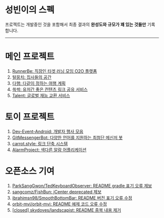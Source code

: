 # 성빈이의 스펙

프로젝트는 개발중인 것을 포함해서 최종 결과의 **완성도와 규모가 꽤 있는 것들만** 기록합니다.

--- 

# 메인 프로젝트

1. [RunnerBe: 직장인 타겟 러닝 모임 O2O 플랫폼](https://github.com/applemango-runnerbe/RunnerBe-Android)
2. [털뭉치: 집사들의 공간](https://github.com/furry-pet/fur-Android)
3. [다행: 다같이 정하는 여행 계획](https://github.com/dahaeng/dahaeng-android)
4. [쓱싹: 유저간 좋은 컨텐츠 링크 공유 서비스](https://github.com/all-link/sseukssak-android)
5. [Talent: 글로벌 재능 교환 서비스](https://github.com/talent-service/talent-app)

# 토이 프로젝트

1. [Dev-Event-Android: 개발자 행사 모음](https://github.com/brave-people/Dev-Event-Android)
2. [GitMessengerBot: 다양한 언어를 지원하는 최첨단 메신저 봇](https://github.com/GitMessengerBot/GitMessengerBot-Android)
3. [carrot.style: 링크 단축 시스템](https://github.com/carrot-style/carrot-android)
4. [AlarmProject: 색다른 알람 어플리케이션](https://github.com/4538cgy/AlarmProject)

# 오픈소스 기여

1. [ParkSangGwon/TedKeyboardObserver: README gradle 표기 오류 제보](https://github.com/ParkSangGwon/TedKeyboardObserver/issues/8)
2. [sangcomz/FishBun: jCenter deprecated 제보](https://github.com/sangcomz/FishBun/issues/244)
3. [ibrahimsn98/SmoothBottomBar: README 버전 표기 오류 수정](https://github.com/ibrahimsn98/SmoothBottomBar/pull/100)
4. [orbit-mvi/orbit-mvi: README 예제 코드 오류 수정](https://github.com/orbit-mvi/orbit-mvi/pull/112)
5. [[closed] skydoves/landscapist: README 중복 내용 제거](https://github.com/skydoves/Landscapist/pull/61)
